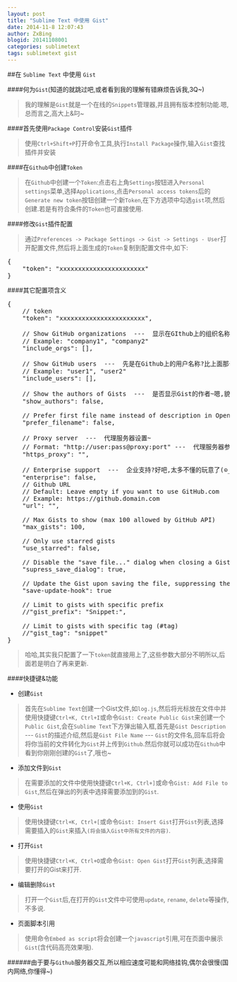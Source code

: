 ```yaml
---
layout: post
title: "Sublime Text 中使用 Gist"
date: 2014-11-8 12:07:43
author: ZxBing
blogid: 20141108001
categories: sublimetext
tags: sublimetext gist
---
```



##在 `Sublime Text` 中使用 `Gist`


####何为`Gist`(知道的就跳过吧,或者看到我的理解有错麻烦告诉我,3Q~)

>我的理解是`Gist`就是一个在线的`Snippets`管理器,并且拥有版本控制功能.嗯,总而言之,高大上&叼~

####首先使用`Package Control`安装`Gist`插件

>使用`Ctrl+Shift+P`打开命令工具,执行`Install Package`操作,输入`Gist`查找插件并安装

####在`Github`中创建`Token`

>在`Github`中创建一个`Token`:点击右上角`Settings`按钮进入`Personal settings`菜单,选择`Applications`,点击`Personal access tokens`后的`Generate new token`按钮创建一个新`Token`,在下方选项中勾选`gist`项,然后创建.若是有符合条件的`Token`也可直接使用.

####修改`Gist`插件配置

>通过`Preferences -> Package Settings -> Gist -> Settings - User`打开配置文件,然后将上面生成的`Token`复制到配置文件中,如下:

<pre class="prettyprint linenums Lang-json">
{
	"token": "xxxxxxxxxxxxxxxxxxxxxxx"
}
</pre>

####其它配置项含义

<pre class="prettyprint linenums Lang-json">
{
	// token
	"token": "xxxxxxxxxxxxxxxxxxxxxxx",

	// Show GitHub organizations  ---  显示在GIthub上的组织名称?不明所以,因为我在Gist页面上没看到这个属性有啥用,而且居然还是一个list
	// Example: "company1", "company2"
	"include_orgs": [],

	// Show GitHub users  ---  先是在Github上的用户名称?比上面那个更搞不懂的,有知道这两个参数用处的麻烦告诉我一下,不胜感激~
	// Example: "user1", "user2"
	"include_users": [],

	// Show the authors of Gists  ---  是否显示Gist的作者~嗯,貌似是这意思,不过同样没看到到底有啥用途
	"show_authors": false,

	// Prefer first file name instead of description in Open Gist menu
	"prefer_filename": false,

	// Proxy server  ---  代理服务器设置~
	// Format: "http://user:pass@proxy:port" ---  代理服务器参数的格式
	"https_proxy": "",

	// Enterprise support  ---  企业支持?好吧,太多不懂的玩意了(⊙_⊙)?,路还很长~
	"enterprise": false,
	// Github URL
	// Default: Leave empty if you want to use GitHub.com
	// Example: https://github.domain.com
	"url": "",

	// Max Gists to show (max 100 allowed by GitHub API)
	"max_gists": 100,

	// Only use starred gists
	"use_starred": false,

	// Disable the "save file..." dialog when closing a Gist
	"supress_save_dialog": true,

	// Update the Gist upon saving the file, suppressing the filename dialog.
	"save-update-hook": true

	// Limit to gists with specific prefix
	//"gist_prefix": "Snippet:",

	// Limit to gists with specific tag (#tag)
	//"gist_tag": "snippet"
}
</pre>

>哈哈,其实我只配置了一下`token`就直接用上了,这些参数大部分不明所以,后面若是明白了再来更新.

####快捷键&功能

*  创建`Gist`

>首先在`Sublime Text`创建一个Gist文件,如`log.js`,然后将光标放在文件中并使用快捷键`Ctrl+K, Ctrl+I`或命令`Gist: Create Public Gist`来创建一个`Public Gist`,会在`Sublime Text`下方弹出输入框,首先是`Gist Description`  ---  `Gist`的描述介绍,然后是`Gist File Name`  ---  `Gist`的文件名,回车后将会将你当前的文件转化为`Gist`并上传到`Github`.然后你就可以成功在`Github`中看到你刚刚创建的`Gist`了,哦也~

*  添加文件到`Gist`

>在需要添加的文件中使用快捷键`Ctrl+K, Ctrl+]`或命令`Gist: Add File to Gist`,然后在弹出的列表中选择需要添加到的`Gist`.

*  使用`Gist`

>使用快捷键`Ctrl+K, Ctrl+[`或命令`Gist: Insert Gist`打开`Gist`列表,选择需要插入的`Gist`来插入`(将会插入Gist中所有文件的内容)`.

*  打开`Gist`

>使用快捷键`Ctrl+K, Ctrl+O`或命令`Gist: Open Gist`打开`Gist`列表,选择需要打开的Gist来打开.

*  编辑删除`Gist`

>打开一个`Gist`后,在打开的`Gist`文件中可使用`update`, `rename`, `delete`等操作,不多说.

*  页面脚本引用

>使用命令`Embed as script`将会创建一个`javascript`引用,可在页面中展示`Gist`(含代码高亮效果哦).

######由于要与`Github`服务器交互,所以相应速度可能和网络挂钩,偶尔会很慢(国内网络,你懂得~)